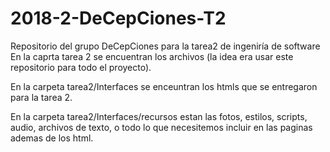 # 2018-2-DeCepCiones-T2

Repositorio del grupo DeCepCiones para la tarea2 de ingeniría de software
En la caprta tarea 2 se encuentran los archivos (la idea era usar este repositorio para todo el proyecto).

En la carpeta tarea2/Interfaces se enceuntran los htmls que se entregaron para la tarea 2.

En la carpeta tarea2/Interfaces/recursos estan las fotos, estilos, scripts, audio, archivos de texto, o todo lo que necesitemos
incluir en las paginas ademas de los html.

